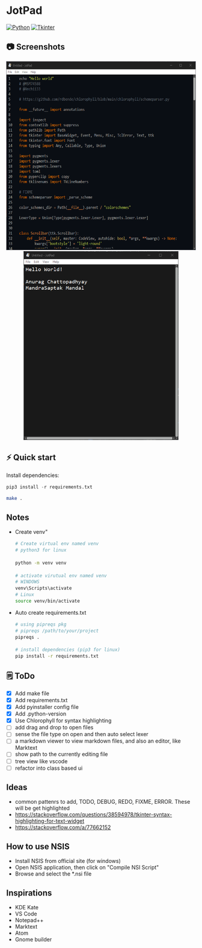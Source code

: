 # JotPad

[![Python](https://img.shields.io/badge/Python-3776AB?style=for-the-badge&logo=python&logoColor=white)](https://www.python.org/)
[![Tkinter](https://img.shields.io/badge/Tkinter-4B8BBE?style=for-the-badge&logo=tkinter&logoColor=white)](https://docs.python.org/3/library/tkinter.html)

## 📷 Screenshots

<!-- ![dark_mode](./screenshots/screenshot1.png) -->
<!-- ![syntax_mode](./screenshots/screenshot2.png) -->

<p align="center">
    <img height="500" src="./screenshots/screenshot2.png">
    <img height="500" src="./screenshots/screenshot1.png">
</p>

## ⚡️ Quick start

Install dependencies:

```python
pip3 install -r requirements.txt
```

```bash
make .
```

## Notes

- Create venv"

    ```bash
    # Create virtual env named venv
    # python3 for linux

    python -m venv venv

    # activate virutual env named venv
    # WINDOWS
    venv\Scripts\activate
    # Linux
    source venv/bin/activate
    ```

- Auto create requirements.txt

    ```bash
    # using pipreqs pkg
    # pipreqs /path/to/your/project
    pipreqs .

    # install dependencies (pip3 for linux)
    pip install -r requirements.txt
    ```

## 🗒️ ToDo

- [x] Add make file
- [x] Add requirements.txt
- [x] Add pyinstaller config file
- [x] Add .python-version
- [x] Use Chlorophyll for syntax highlighting
- [ ] add drag and drop to open files
- [ ] sense the file type on open and then auto select lexer
- [ ] a markdown viewer to view markdown files, and also an editor, like Marktext
- [ ] show path to the currently editing file
- [ ] tree view like vscode
- [ ] refactor into class based ui

## Ideas

- common pattenrs to add, TODO, DEBUG, REDO, FIXME, ERROR. These will be get highlighted
- <https://stackoverflow.com/questions/38594978/tkinter-syntax-highlighting-for-text-widget>
- <https://stackoverflow.com/a/77662152>

## How to use NSIS

- Install NSIS from official site (for windows)
- Open NSIS application, then click on "Compile NSI Script"
- Browse and select the *.nsi file

## Inspirations

- KDE Kate
- VS Code
- Notepad++
- Marktext
- Atom
- Gnome builder
